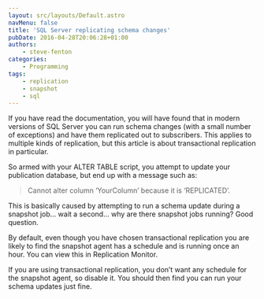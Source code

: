 ```yaml
---
layout: src/layouts/Default.astro
navMenu: false
title: 'SQL Server replicating schema changes'
pubDate: 2016-04-28T20:06:28+01:00
authors:
    - steve-fenton
categories:
    - Programming
tags:
    - replication
    - snapshot
    - sql
---
```


If you have read the documentation, you will have found that in modern versions of SQL Server you can run schema changes (with a small number of exceptions) and have them replicated out to subscribers. This applies to multiple kinds of replication, but this article is about transactional replication in particular.

So armed with your ALTER TABLE script, you attempt to update your publication database, but end up with a message such as:

> Cannot alter column ‘YourColumn’ because it is ‘REPLICATED’.

This is basically caused by attempting to run a schema update during a snapshot job… wait a second… why are there snapshot jobs running? Good question.

By default, even though you have chosen transactional replication you are likely to find the snapshot agent has a schedule and is running once an hour. You can view this in Replication Monitor.

If you are using transactional replication, you don’t want any schedule for the snapshot agent, so disable it. You should then find you can run your schema updates just fine.